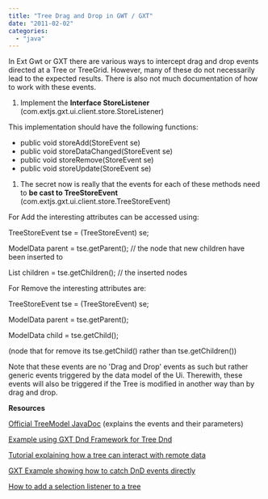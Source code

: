 ```yaml
---
title: "Tree Drag and Drop in GWT / GXT"
date: "2011-02-02"
categories: 
  - "java"
---
```


In Ext Gwt or GXT there are various ways to intercept drag and drop events directed at a Tree or TreeGrid. However, many of these do not necessarily lead to the expected results. There is also not much documentation of how to work with these events.

1. Implement the **Interface StoreListener<ModelData>** (com.extjs.gxt.ui.client.store.StoreListener)

This implementation should have the following functions:

- public void storeAdd(StoreEvent<ModelData> se)
- public void storeDataChanged(StoreEvent<ModelData> se)
- public void storeRemove(StoreEvent<ModelData> se)
- public void storeUpdate(StoreEvent<ModelData> se)
    

1. The secret now is really that the events for each of these methods need to **be cast to TreeStoreEvent** (com.extjs.gxt.ui.client.store.TreeStoreEvent)

For Add the interesting attributes can be accessed using:

TreeStoreEvent<ModelData> tse = (TreeStoreEvent<ModelData>) se;

ModelData parent = tse.getParent(); // the node that new children have been inserted to

List<ModelData> children = tse.getChildren(); // the inserted nodes

For Remove the interesting attributes are:

TreeStoreEvent<ModelData> tse = (TreeStoreEvent<ModelData>) se;

ModelData parent = tse.getParent();

ModelData child = tse.getChild();

(node that for remove its tse.getChild() rather than tse.getChildren())

Note that these events are no 'Drag and Drop' events as such but rather generic events triggered by the data model of the Ui. Therewith, these events will also be triggered if the Tree is modified in another way than by drag and drop.

**Resources**

[Official TreeModel JavaDoc](http://dev.sencha.com/deploy/gxtdocs/com/extjs/gxt/ui/client/data/TreeModel.html) (explains the events and their parameters)

[Example using GXT Dnd Framework for Tree Dnd](http://zawoad.blogspot.com/2010/08/working-with-dnd-framework-of-ext-gwt.html)

[Tutorial explaining how a tree can interact with remote data](http://www.sencha.com/helpcenter/index.jsp?topic=/com.extjs.gxt.help/html/tutorials/remotetreetable.html)

[GXT Example showing how to catch DnD events directly](http://www.sencha.com/examples/explorer.html)

[How to add a selection listener to a tree](http://www.sencha.com/forum/showthread.php?70681-Tree-How-to-add-a-selection-change-event-listener)
